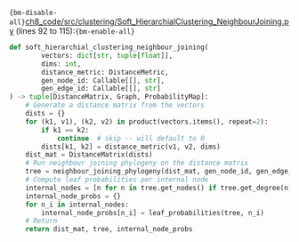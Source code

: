 `{bm-disable-all}`[ch8_code/src/clustering/Soft_HierarchialClustering_NeighbourJoining.py](ch8_code/src/clustering/Soft_HierarchialClustering_NeighbourJoining.py) (lines 92 to 115):`{bm-enable-all}`

```python
def soft_hierarchial_clustering_neighbour_joining(
        vectors: dict[str, tuple[float]],
        dims: int,
        distance_metric: DistanceMetric,
        gen_node_id: Callable[[], str],
        gen_edge_id: Callable[[], str]
) -> tuple[DistanceMatrix, Graph, ProbabilityMap]:
    # Generate a distance matrix from the vectors
    dists = {}
    for (k1, v1), (k2, v2) in product(vectors.items(), repeat=2):
        if k1 == k2:
            continue  # skip -- will default to 0
        dists[k1, k2] = distance_metric(v1, v2, dims)
    dist_mat = DistanceMatrix(dists)
    # Run neighbour joining phylogeny on the distance matrix
    tree = neighbour_joining_phylogeny(dist_mat, gen_node_id, gen_edge_id)
    # Compute leaf probabilities per internal node
    internal_nodes = [n for n in tree.get_nodes() if tree.get_degree(n) > 1]
    internal_node_probs = {}
    for n_i in internal_nodes:
        internal_node_probs[n_i] = leaf_probabilities(tree, n_i)
    # Return
    return dist_mat, tree, internal_node_probs
```